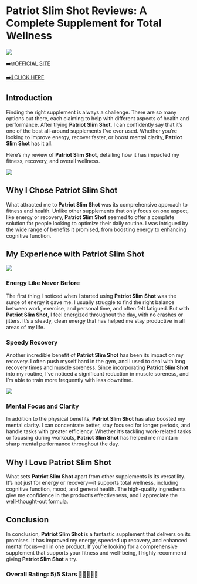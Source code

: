 # **Patriot Slim Shot Reviews**: A Complete Supplement for Total Wellness

[![](https://static.vecteezy.com/system/resources/thumbnails/019/896/014/small/buy-now-gradient-button-with-cart-symbol-buy-now-illustration-png.png)](https://edetoop.top/lander/sugarpreland-1/patriotslim.html) 

[➡️🌐OFFICIAL SITE](https://edetoop.top/lander/sugarpreland-1/patriotslim.html) 

[➡️🔗CLICK HERE](https://edetoop.top/lander/sugarpreland-1/patriotslim.html) 


## Introduction

Finding the right supplement is always a challenge. There are so many options out there, each claiming to help with different aspects of health and performance. After trying **Patriot Slim Shot**, I can confidently say that it’s one of the best all-around supplements I’ve ever used. Whether you’re looking to improve energy, recover faster, or boost mental clarity, **Patriot Slim Shot** has it all.

Here’s my review of **Patriot Slim Shot**, detailing how it has impacted my fitness, recovery, and overall wellness.

[![](https://wallpapers.com/images/hd/red-order-now-button-udg4jcj4arvn8b0n-2.png)](https://edetoop.top/lander/sugarpreland-1/patriotslim.html)  

## Why I Chose **Patriot Slim Shot**

What attracted me to **Patriot Slim Shot** was its comprehensive approach to fitness and health. Unlike other supplements that only focus on one aspect, like energy or recovery, **Patriot Slim Shot** seemed to offer a complete solution for people looking to optimize their daily routine. I was intrigued by the wide range of benefits it promised, from boosting energy to enhancing cognitive function.

## My Experience with **Patriot Slim Shot**

[![](https://static.vecteezy.com/system/resources/thumbnails/019/896/014/small/buy-now-gradient-button-with-cart-symbol-buy-now-illustration-png.png)](https://edetoop.top/lander/sugarpreland-1/patriotslim.html)

### Energy Like Never Before

The first thing I noticed when I started using **Patriot Slim Shot** was the surge of energy it gave me. I usually struggle to find the right balance between work, exercise, and personal time, and often felt fatigued. But with **Patriot Slim Shot**, I feel energized throughout the day, with no crashes or jitters. It’s a steady, clean energy that has helped me stay productive in all areas of my life.

### Speedy Recovery

Another incredible benefit of **Patriot Slim Shot** has been its impact on my recovery. I often push myself hard in the gym, and I used to deal with long recovery times and muscle soreness. Since incorporating **Patriot Slim Shot** into my routine, I’ve noticed a significant reduction in muscle soreness, and I’m able to train more frequently with less downtime.

[![](https://wallpapers.com/images/hd/red-order-now-button-udg4jcj4arvn8b0n-2.png)](https://edetoop.top/lander/sugarpreland-1/patriotslim.html)  

### Mental Focus and Clarity

In addition to the physical benefits, **Patriot Slim Shot** has also boosted my mental clarity. I can concentrate better, stay focused for longer periods, and handle tasks with greater efficiency. Whether it’s tackling work-related tasks or focusing during workouts, **Patriot Slim Shot** has helped me maintain sharp mental performance throughout the day.

## Why I Love **Patriot Slim Shot**

What sets **Patriot Slim Shot** apart from other supplements is its versatility. It’s not just for energy or recovery—it supports total wellness, including cognitive function, mood, and general health. The high-quality ingredients give me confidence in the product’s effectiveness, and I appreciate the well-thought-out formula.

## Conclusion

In conclusion, **Patriot Slim Shot** is a fantastic supplement that delivers on its promises. It has improved my energy, speeded up recovery, and enhanced mental focus—all in one product. If you’re looking for a comprehensive supplement that supports your fitness and well-being, I highly recommend giving **Patriot Slim Shot** a try.

### Overall Rating: 5/5 Stars 🌟🌟🌟🌟🌟
